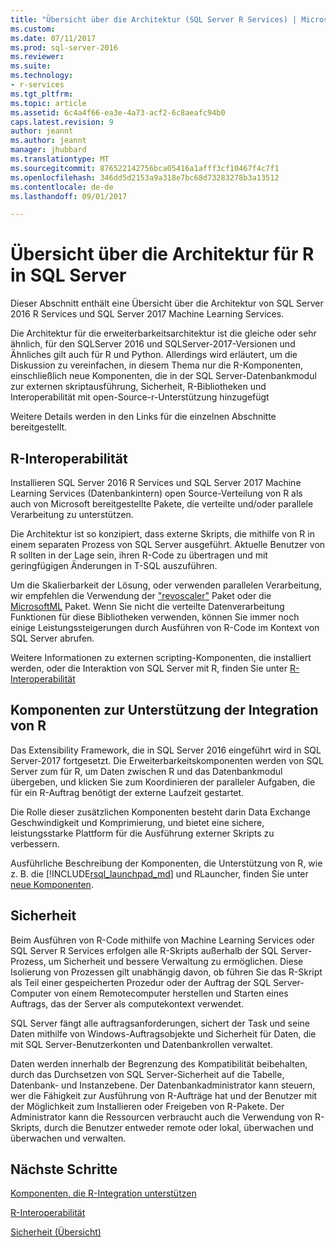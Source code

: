 ```yaml
---
title: "Übersicht über die Architektur (SQL Server R Services) | Microsoft-Dokumentation"
ms.custom: 
ms.date: 07/11/2017
ms.prod: sql-server-2016
ms.reviewer: 
ms.suite: 
ms.technology:
- r-services
ms.tgt_pltfrm: 
ms.topic: article
ms.assetid: 6c4a4f66-ea3e-4a73-acf2-6c8aeafc94b0
caps.latest.revision: 9
author: jeannt
ms.author: jeannt
manager: jhubbard
ms.translationtype: MT
ms.sourcegitcommit: 876522142756bca05416a1afff3cf10467f4c7f1
ms.openlocfilehash: 346dd5d2153a9a318e7bc68d73283278b3a13512
ms.contentlocale: de-de
ms.lasthandoff: 09/01/2017

---
```

# <a name="architecture-overview-for-r-in-sql-server"></a>Übersicht über die Architektur für R in SQL Server

Dieser Abschnitt enthält eine Übersicht über die Architektur von SQL Server 2016 R Services und SQL Server 2017 Machine Learning Services.

Die Architektur für die erweiterbarkeitsarchitektur ist die gleiche oder sehr ähnlich, für den SQLServer 2016 und SQLServer-2017-Versionen und Ähnliches gilt auch für R und Python. Allerdings wird erläutert, um die Diskussion zu vereinfachen, in diesem Thema nur die R-Komponenten, einschließlich neue Komponenten, die in der SQL Server-Datenbankmodul zur externen skriptausführung, Sicherheit, R-Bibliotheken und Interoperabilität mit open-Source-r-Unterstützung hinzugefügt

Weitere Details werden in den Links für die einzelnen Abschnitte bereitgestellt.

## <a name="r-interoperability"></a>R-Interoperabilität

Installieren SQL Server 2016 R Services und SQL Server 2017 Machine Learning Services (Datenbankintern) open Source-Verteilung von R als auch von Microsoft bereitgestellte Pakete, die verteilte und/oder parallele Verarbeitung zu unterstützen.

Die Architektur ist so konzipiert, dass externe Skripts, die mithilfe von R in einem separaten Prozess von SQL Server ausgeführt. Aktuelle Benutzer von R sollten in der Lage sein, ihren R-Code zu übertragen und mit geringfügigen Änderungen in T-SQL auszuführen.

Um die Skalierbarkeit der Lösung, oder verwenden parallelen Verarbeitung, wir empfehlen die Verwendung der ["revoscaler"](https://docs.microsoft.com/r-server/r-reference/revoscaler/revoscaler) Paket oder die [MicrosoftML](https://docs.microsoft.com/r-server/r-reference/microsoftml/microsoftml-package) Paket. Wenn Sie nicht die verteilte Datenverarbeitung Funktionen für diese Bibliotheken verwenden, können Sie immer noch einige Leistungssteigerungen durch Ausführen von R-Code im Kontext von SQL Server abrufen.

Weitere Informationen zu externen scripting-Komponenten, die installiert werden, oder die Interaktion von SQL Server mit R, finden Sie unter [R-Interoperabilität](../../advanced-analytics/r/r-interoperability-in-sql-server.md)

## <a name="components-to-support-r-integration"></a>Komponenten zur Unterstützung der Integration von R

Das Extensibility Framework, die in SQL Server 2016 eingeführt wird in SQL Server-2017 fortgesetzt. Die Erweiterbarkeitskomponenten werden von SQL Server zum für R, um Daten zwischen R und das Datenbankmodul übergeben, und klicken Sie zum Koordinieren der paralleler Aufgaben, die für ein R-Auftrag benötigt der externe Laufzeit gestartet.

Die Rolle dieser zusätzlichen Komponenten besteht darin Data Exchange Geschwindigkeit und Komprimierung, und bietet eine sichere, leistungsstarke Plattform für die Ausführung externer Skripts zu verbessern.

Ausführliche Beschreibung der Komponenten, die Unterstützung von R, wie z. B. die [!INCLUDE[rsql_launchpad_md](../../includes/rsql-launchpad-md.md)] und RLauncher, finden Sie unter [neue Komponenten](../../advanced-analytics/r/new-components-in-sql-server-to-support-r.md).

## <a name="security"></a>Sicherheit

Beim Ausführen von R-Code mithilfe von Machine Learning Services oder SQL Server R Services erfolgen alle R-Skripts außerhalb der SQL Server-Prozess, um Sicherheit und bessere Verwaltung zu ermöglichen. Diese Isolierung von Prozessen gilt unabhängig davon, ob führen Sie das R-Skript als Teil einer gespeicherten Prozedur oder der Auftrag der SQL Server-Computer von einem Remotecomputer herstellen und Starten eines Auftrags, das der Server als computekontext verwendet.

SQL Server fängt alle auftragsanforderungen, sichert der Task und seine Daten mithilfe von Windows-Auftragsobjekte und Sicherheit für Daten, die mit SQL Server-Benutzerkonten und Datenbankrollen verwaltet.

Daten werden innerhalb der Begrenzung des Kompatibilität beibehalten, durch das Durchsetzen von SQL Server-Sicherheit auf die Tabelle, Datenbank- und Instanzebene. Der Datenbankadministrator kann steuern, wer die Fähigkeit zur Ausführung von R-Aufträge hat und der Benutzer mit der Möglichkeit zum Installieren oder Freigeben von R-Pakete. Der Administrator kann die Ressourcen verbraucht auch die Verwendung von R-Skripts, durch die Benutzer entweder remote oder lokal, überwachen und überwachen und verwalten.

## <a name="next-steps"></a>Nächste Schritte

[Komponenten, die R-Integration unterstützen](new-components-in-sql-server-to-support-r.md)

[R-Interoperabilität](r-interoperability-in-sql-server.md)

[Sicherheit (Übersicht)](security-overview-sql-server-r.md)
